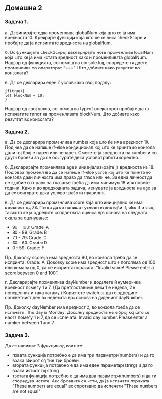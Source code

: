## Домашна 2

### Задача 1.

а. Дефинирајте една променлива globalNum која што ќе ја има вредноста 10. Креирајте функција која што ќе се вика checkScope и пробајте да ја испринтате вредноста на globalNum.

б. Во функцијата checkScope, декларирајте нова променлива localNum која што ќе ја има истата вредност како и променливата globalNum. Надвор од функцијата, со помош на console.log, споредете ги двете променливи со операторот “===”. Што добивте како резултат во конзолата?

в. Да се декларира еден if услов како овој подолу:

```
if(true){
let blockNum = 10;
}
```

Надвор од овој услов, со помош на typeof операторот пробајте да го испечатите типот на променливата blockNum. Што добивте како резултат во конзолата?

### Задача 2.

a. Да се декларира променлива number која што ќе има вредност 10. Под неа да се напише if-else кондиционал кој што ќе принта во конзола дали тој број е парен или непарен. Сменетe ја вредноста на number и со други броеви за да се осигурате дека условот работи коректно.

б. Декларирајте променлива age и инизијализирајте ја вредноста на 18. Под оваа променлива да се напише if-else услов кој што ќе принта во конзола дали личноста има право да гласа или не. За една личност да се здобие со право на гласање треба да има минимум 18 или повеќе години. Како и во предходната задача, менувајте ја вредноста на аge за да се осигурате дека условот работи правилно.

в. Да се декларира променлива score koja што иницијално ќе има вредност од 78. Потоа да се напишат услови користејќи if, else if и else, такашто ќе ја одредите соодветната оценка врз основа на следната скала за оценување:

- 90 - 100: Grade: А
- 80 - 89: Grade: B
- 70 - 79: Grade: C
- 60 - 69: Grade: D
- 0 - 59: Grade: F

Пр. Доколку score ja има вредноста 90, во конзола треба да се испринта: Grade: A. Доколку score има вредност што е поголема од 100 или помала од 0, да се испринта пораката: “Invalid score! Please enter a score between 0 and 100”.

г. Декларирајте променлива dayNumber и доделете ѝ нумеричка вредност помеѓу 1 и 7. (Да претпоставиме дека 1 е недела, 2 е понеделник и така натаму.) Користете switch за да го одредите соодветниот ден во неделата врз основа на дадениот dayNumber.

Пр. Доколку dayNumber има вредност 2, во конзола треба да се испечати: The day is Monday. Доколку вредноста не е број кој што се наоѓа помеѓу 1 и 7, да се испечати: Invalid day number. Please enter a number between 1 and 7.

### Задача 3.

Да се напишат 3 функции од кои што:

- првата функција потребно е да има три параметри(numbers) и да го враќа збирот од тие три броеви
- втората функција потребно е да има еден параметар(string) и да го враќа истиот тој string
- третата функција потребно е да има два параметри(numbers) и да ги споредува истите. Ако броевите се исти, да ја испечати пораката "These numbers are equal" во спротивно да испечати "These numbers are not equal"
